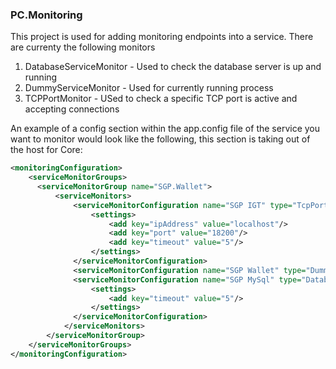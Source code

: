### PC.Monitoring

This project is used for adding monitoring endpoints into a service. There are currenty the following monitors

1. DatabaseServiceMonitor - Used to check the database server is up and running
2. DummyServiceMonitor - Used for currently running process
3. TCPPortMonitor - USed to check a specific TCP port is active and accepting connections


An example of a config section within the app.config file of the service you want to monitor would look like the following,
this section is taking out of the host for Core:

```xml
<monitoringConfiguration>
    <serviceMonitorGroups>
      <serviceMonitorGroup name="SGP.Wallet">
          <serviceMonitors>    
              <serviceMonitorConfiguration name="SGP IGT" type="TcpPortServiceMonitor">
                  <settings>
                      <add key="ipAddress" value="localhost"/>
                      <add key="port" value="18200"/>
                      <add key="timeout" value="5"/>
                  </settings>
              </serviceMonitorConfiguration>
              <serviceMonitorConfiguration name="SGP Wallet" type="DummyServiceMonitor"/>
              <serviceMonitorConfiguration name="SGP MySql" type="DatabaseServiceMonitor">
                  <settings>
                      <add key="timeout" value="5"/>
                  </settings>
              </serviceMonitorConfiguration>
            </serviceMonitors>
        </serviceMonitorGroup>
    </serviceMonitorGroups>
</monitoringConfiguration>
```
